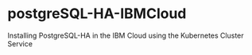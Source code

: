 # postgreSQL-HA-IBMCloud
Installing PostgreSQL-HA in the IBM Cloud using the Kubernetes Cluster Service
